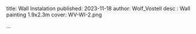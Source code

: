 title: Wall Instalation
published: 2023-11-18
author: Wolf_Vostell
desc : Wall painting 1.9x2.3m
cover: WV-WI-2.png

...






